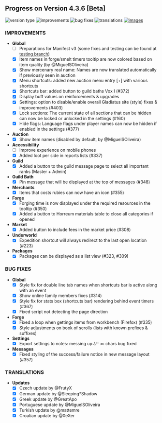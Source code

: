 ## Progress on Version 4.3.6 [Beta]

![version type](https://img.shields.io/badge/version-beta-yellow.svg?style=flat-square)
![improvements](https://img.shields.io/badge/improvements-18-green.svg?style=flat-square)
![bug fixes](https://img.shields.io/badge/bug%20fixes-8-red.svg?style=flat-square)
![translations](https://img.shields.io/badge/translations-6-blue.svg?style=flat-square)
[![images](https://img.shields.io/badge/🖼️-Preview-blueviolet.svg?style=flat-square)](/documentation/PROGRESS_W_IMG.md)

### IMPROVEMENTS
- **Global**
	- [ ] Preparations for Manifest v3 (some fixes and testing can be found at [testing branch](https://github.com/DinoDevs/GladiatusCrazyAddon/tree/manifest-v3-testing))
	- [x] Item names in forge/smelt timers tooltip are now colored based on item quality (by @MiguelSOliveira)	
	- [x] Show mercenary real name: Names are now translated automatically if previously seen in auction
	- [x] Menu shortcuts: added new auction menu entry [+] with various shortcuts	
	- [x] Shortcuts bar: added button to guild baths Vox I (#372)	
	- [x] Display buff values on reinforcements & upgrades
	- [x] Settings: option to disable/enable overall Gladiatus site (style) fixes & improvements (#403)
	- [x] Lock sections: The current state of all sections that can be hidden can now be locked or unlocked in the settings (#160)
	- [x] Hide flags: Language flags under player names can now be hidden if enabled in the settings (#377)
	
- **Auction**
	- [x] Show item names (disabled by default, by @MiguelSOliveira)
        	
- **Accessibility**
	- [ ] Improve experience on mobile phones
	- [x] Added loot per side in reports lists (#337)

- **Guild**
	- [x] Added a button to the guild message page to select all important ranks (Master + Admin)
		
- **Guild Bath**
	- [x] Pin message that will be displayed at the top of messages (#348)            
	
- **Merchants**
	- [x] Items that costs rubies can now have an icon (#355)	
	
- **Forge**
	- [x] Forging time is now displayed under the required resources in the tooltip (#350)	
	- [x] Added a button to Horreum materials table to close all categories if opened
	
- **Market**
	- [x] Added button to include fees in the market price (#308)

- **Underworld**
	- [x] Expedition shortcut will always redirect to the last open location (#223)
- **Packages**
	- [x] Packages can be displayed as a list view (#323, #309)

### BUG FIXES
- **Global**
	- [x] Style fix for double line tab names when shortcuts bar is active along with an event
	- [x] Show online family members fixes (#314)
	- [x] Style fix for stats box (shortcuts bar) rendering behind event timers (#367)
	- [x] Fixed script not detecting the page direction
- **Forge**
	- [x] Fixed a loop when gettings items from workbench (Firefox) (#335)
	- [x] Style adjustments on book of scrolls (lists with known prefixes & suffixes)
- **Settings**
	- [x] Export settings to notes: messing up `&"'<>` chars bug fixed
- **Messages**
	- [x] Fixed styling of the success/failure notice in new message layout (#357)

### TRANSLATIONS
-  **Updates**
	- [x] Czech update by @FrutyX
	- [x] German update by @Sleeping*Shadow
	- [x] Greek update by @GreatApo
	- [x] Portuguese update by @MiguelSOliveira
	- [x] Turkish update by @mattemre
	- [x] Croatian update by @0eXer
